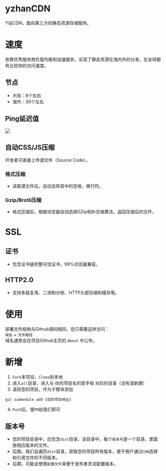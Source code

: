 # yzhanCDN
Y站CDN，面向第三方的静态资源存储服务。
# 速度
依靠优秀服务商负载均衡和加速服务，实现了静态资源在海内外的分发，在全球都有比较快的访问速度。
## 节点
- 大陆：8个左右
- 海外：30个左右
## Ping延迟值
![](https://pic.downk.cc/item/5f5dca05160a154a6788ca6e.png)
## 自动CSS/JS压缩
开发者可直接上传源文件（Source Code）。
### 格式压缩
- 读取源文件后，自动去除其中的空格，换行符。
### Gzip/Brotli压缩
- 格式压缩后，根据浏览器自动选择GZip和Br压缩算法，返回压缩后的文件。
# SSL
## 证书
- 包含证书链完整可信证书，99%浏览器兼容。
## HTTP2.0
- 支持多路复用、二进制分帧、HTTP头部压缩和缓存等。
# 使用
部署文件结构与Github源码相同，您只需要这样访问：  
`域名` + `文件路径`  
域名通常会在项目Github主页的 `About` 中公布。
# 新增
1. `Fork`本项目，`Clone`到本地
2. 进入`all`目录，进入与 你的项目名的首字母 对应的目录（没有请新建）
3. 请将您的项目，作为子模块添加
```
git submodule add {您的项目地址}
```
4. `Push`后，提`PR`给我们即可
## 版本号  
- 您的项目目录中，应包含`dist`目录，该目录中，每个`版本号`是一个目录，里面放相应版本的文件。
- 后期，我们会遍历`dist`目录，获取您的项目所有版本，便于用户通过`CDN`选择和引用文件的不同版本。
- 后期，可能会使用`配置文件`来便于发布者灵活配置版本。